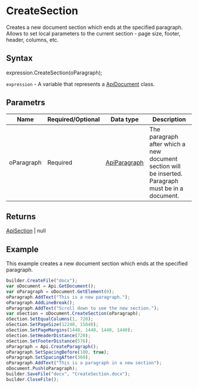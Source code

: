 # CreateSection

Creates a new document section which ends at the specified paragraph. Allows to set local parameters to the current section - page size, footer, header, columns, etc.

## Syntax

expression.CreateSection(oParagraph);

`expression` - A variable that represents a [ApiDocument](../ApiDocument.md) class.

## Parametrs

| **Name** | **Required/Optional** | **Data type** | **Description** |
| ------------- | ------------- | ------------- | ------------- |
| oParagraph | Required | [ApiParagraph](../../ApiParagraph/ApiParagraph.md) | The paragraph after which a new document section will be inserted. Paragraph must be in a document. |

## Returns

[ApiSection](../../ApiSection/ApiSection.md) &#124; null

## Example

This example creates a new document section which ends at the specified paragraph.

```javascript
builder.CreateFile("docx");
var oDocument = Api.GetDocument();
var oParagraph = oDocument.GetElement(0);
oParagraph.AddText("This is a new paragraph.");
oParagraph.AddLineBreak();
oParagraph.AddText("Scroll down to see the new section.");
var oSection = oDocument.CreateSection(oParagraph);
oSection.SetEqualColumns(1, 720);
oSection.SetPageSize(12240, 15840);
oSection.SetPageMargins(1440, 1440, 1440, 1440);
oSection.SetHeaderDistance(720);
oSection.SetFooterDistance(576);
oParagraph = Api.CreateParagraph();
oParagraph.SetSpacingBefore(100, true);
oParagraph.SetSpacingAfter(360);
oParagraph.AddText("This is a paragraph in a new section");
oDocument.Push(oParagraph);
builder.SaveFile("docx", "CreateSection.docx");
builder.CloseFile();
```